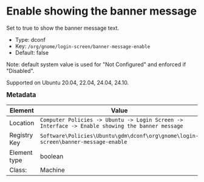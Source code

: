 # Enable showing the banner message

Set to true to show the banner message text.

- Type: dconf
- Key: `/org/gnome/login-screen/banner-message-enable`
- Default: false

Note: default system value is used for "Not Configured" and enforced if "Disabled".

Supported on Ubuntu 20.04, 22.04, 24.04, 24.10.



<span style="font-size: larger;">**Metadata**</span>

| Element      | Value            |
| ---          | ---              |
| Location     | `Computer Policies -> Ubuntu -> Login Screen -> Interface -> Enable showing the banner message`    |
| Registry Key | `Software\Policies\Ubuntu\gdm\dconf\org\gnome\login-screen\banner-message-enable`         |
| Element type | boolean |
| Class:       | Machine       |
